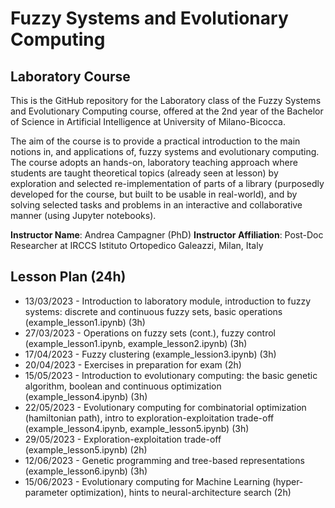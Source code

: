 # Fuzzy Systems and Evolutionary Computing
## Laboratory Course

This is the GitHub repository for the Laboratory class of the Fuzzy Systems and Evolutionary Computing course, offered
at the 2nd year of the Bachelor of Science in Artificial Intelligence at University of Milano-Bicocca.

The aim of the course is to provide a practical introduction to the main notions in, and applications of, fuzzy systems and evolutionary computing.
The course adopts an hands-on, laboratory teaching approach where students are taught theoretical topics (already seen at lesson) by 
exploration and selected re-implementation of parts of a library (purposedly developed for the course, but built to be usable in real-world), and by
solving selected tasks and problems in an interactive and collaborative manner (using Jupyter notebooks).

**Instructor Name**: Andrea Campagner (PhD)
**Instructor Affiliation**: Post-Doc Researcher at IRCCS Istituto Ortopedico Galeazzi, Milan, Italy

## Lesson Plan (24h)

* 13/03/2023 - Introduction to laboratory module, introduction to fuzzy systems: discrete and continuous fuzzy sets, basic operations (example_lesson1.ipynb) (3h)
* 27/03/2023 - Operations on fuzzy sets (cont.), fuzzy control (example_lesson1.ipynb, example_lesson2.ipynb) (3h)
* 17/04/2023 - Fuzzy clustering (example_lession3.ipynb) (3h)
* 20/04/2023 - Exercises in preparation for exam (2h)
* 15/05/2023 - Introduction to evolutionary computing: the basic genetic algorithm, boolean and continuous optimization (example_lesson4.ipynb) (3h)
* 22/05/2023 - Evolutionary computing for combinatorial optimization (hamiltonian path), intro to exploration-exploitation trade-off (example_lesson4.ipynb, example_lesson5.ipynb) (3h)
* 29/05/2023 - Exploration-exploitation trade-off (example_lesson5.ipynb) (2h)
* 12/06/2023 - Genetic programming and tree-based representations (example_lesson6.ipynb) (3h)
* 15/06/2023 - Evolutionary computing for Machine Learning (hyper-parameter optimization), hints to neural-architecture search (2h)
